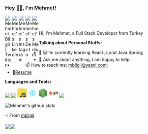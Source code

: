 ### Hey 👋🏽, I'm [Mehmet!](https://mbilgil.github.io/) 

<a href="https://twitter.com/m_bilgil">
  <img align="left" alt="Mehmet Bilgil | Twitter" width="22px" src="https://cdn.jsdelivr.net/npm/simple-icons@v3/icons/twitter.svg" />
</a>
<a href="https://www.linkedin.com/in/mehmetbilgil/">
  <img align="left" alt="Mehmet's LinkedIn" width="22px" src="https://cdn.jsdelivr.net/npm/simple-icons@v3/icons/linkedin.svg" />
</a>
<a href="https://www.instagram.com/mbilgill/">
  <img align="left" alt="Mehmet's Instagram" width="22px" src="https://cdn.jsdelivr.net/npm/simple-icons@v3/icons/instagram.svg" />
</a>
<a href="https://dev.to/mbilgil">
  <img align="left" alt="Mehmet's Dev.to" width="22px" src="https://www.vectorlogo.zone/logos/devto/devto-icon.svg" />
</a>
<a href="https://medium.com/@mbilgil0">
  <img align="left" alt="Mehmet's Medium" width="22px" src="https://cdn.jsdelivr.net/npm/simple-icons@3.1.0/icons/medium.svg" />
</a>

<br />
<br />

Hi, I'm Mehmet, a Full Stack Developer  from Turkey 

**Talking about Personal Stuffs:**

- 🌱 💻I’m currently learning React.js and Java Spring; 
- 💬 Ask me about anything, I am happy to help;
- 📫 How to reach me: mbilgil@yaani.com;
- 📝[Resume](https://mbilgil.github.io/)

**Languages and Tools:**  

<code><img height="30" src="https://banner2.cleanpng.com/20181122/krs/kisspng-java-programming-language-selenium-computer-softwa-july-2-16-halab-4-dev-5bf78387a7bb41.028192901542947719687.jpg"></code>
<code><img height="30" src="https://spring.io/images/OG-Spring.png"></code>
<code><img height="30" src="https://raw.githubusercontent.com/github/explore/80688e429a7d4ef2fca1e82350fe8e3517d3494d/topics/javascript/javascript.png"></code>
<code><img height="30" src="https://raw.githubusercontent.com/github/explore/80688e429a7d4ef2fca1e82350fe8e3517d3494d/topics/react/react.png"></code>
<code><img height="30" src="https://raw.githubusercontent.com/github/explore/80688e429a7d4ef2fca1e82350fe8e3517d3494d/topics/nodejs/nodejs.png"></code>
<code><img height="30" src="https://raw.githubusercontent.com/github/explore/80688e429a7d4ef2fca1e82350fe8e3517d3494d/topics/git/git.png"></code>
<code><img height="30" src="https://upload.wikimedia.org/wikipedia/en/thumb/6/68/Oracle_SQL_Developer_logo.svg/1200px-Oracle_SQL_Developer_logo.svg.png"></code>



![Mehmet's github stats](https://github-readme-stats.vercel.app/api?username=mbilgil&show_icons=true&hide_border=true)

⭐️ From [mbilgil](https://github.com/mbilgil)


<a href="https://github.com/mbilgil/Covid19">
  <img align="left" src="https://github-readme-stats.vercel.app/api/pin/?username=mbilgil&repo=Covid19" />
</a>

<a href="https://github.com/mbilgil/TodoApp">
  <img align="left" src="https://github-readme-stats.vercel.app/api/pin/?username=mbilgil&repo=TodoApp" />
</a>


